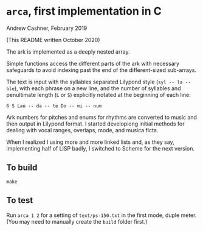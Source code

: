 # `arca`, first implementation in C

Andrew Cashner, February 2019

(This README written October 2020)

The ark is implemented as a deeply nested array.

Simple functions access the different parts of the ark with necessary
safeguards to avoid indexing past the end of the different-sized sub-arrays.

The text is input with the syllables separated Lilypond style (`syl -- la --
ble`), with each phrase on a new line, and the number of syllables and
penultimate length (`L` or `S`) explicitly notated at the beginning of each
line:

````
6 S Lau -- da -- te Do -- mi -- num
````

Ark numbers for pitches and enums for rhythms are converted to music and then
output in Lilypond format.
I started developiong initial methods for dealing with vocal ranges, overlaps,
mode, and musica ficta.

When I realized I using more and more linked lists and, as they say,
implementing half of LISP badly, I switched to Scheme for the next version.

## To build

`make`

## To test

Run `arca 1 2` for a setting of `text/ps-150.txt` in the first mode, duple
meter. (You may need to manually create the `build` folder first.)
